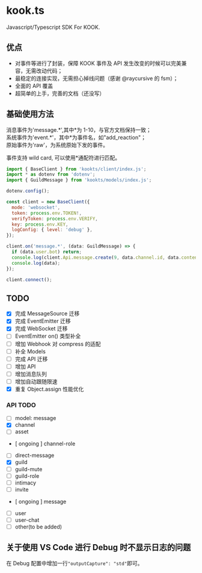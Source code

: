 # kook.ts

Javascript/Typescript SDK For KOOK.

## 优点

- 对事件等进行了封装，保障 KOOK 事件及 API 发生改变的时候可以完美兼容，无需改动代码；
- 最稳定的连接实现，无需担心掉线问题（感谢 @raycursive 的 fsm）；
- 全面的 API 覆盖
- 超简单的上手，完善的文档（还没写）

## 基础使用方法

消息事件为'message.\*',其中\*为 1-10，与官方文档保持一致；  
系统事件为'event.\*'，其中\*为事件名，如"add_reaction"；  
原始事件为'raw'，为系统原始下发的事件。

事件支持 wild card, 可以使用\*通配符进行匹配。

```javascript
import { BaseClient } from 'kookts/client/index.js';
import * as dotenv from 'dotenv';
import { GuildMessage } from 'kookts/models/index.js';

dotenv.config();

const client = new BaseClient({
  mode: 'websocket',
  token: process.env.TOKEN!,
  verifyToken: process.env.VERIFY,
  key: process.env.KEY,
  logConfig: { level: 'debug' },
});

client.on('message.*', (data: GuildMessage) => {
  if (data.user.bot) return;
  console.log(client.Api.message.create(9, data.channel.id, data.content));
  console.log(data);
});

client.connect();
```

## TODO

- [x] 完成 MessageSource 迁移
- [x] 完成 EventEmitter 迁移
- [x] 完成 WebSocket 迁移
- [ ] EventEmitter on() 类型补全
- [ ] 增加 Webhook 对 compress 的适配
- [ ] 补全 Models
- [ ] 完成 API 迁移
- [ ] 增加 API
- [ ] 增加消息队列
- [ ] 增加自动跟随限速
- [x] 重复 Object.assign 性能优化

### API TODO

- [ ] model: message
- [x] channel
- [ ] asset
- [ ongoing ] channel-role
- [ ] direct-message
- [x] guild
- [ ] guild-mute
- [ ] guild-role
- [ ] intimacy
- [ ] invite
- [ ongoing ] message
- [ ] user
- [ ] user-chat
- [ ] other(to be added)

## 关于使用 VS Code 进行 Debug 时不显示日志的问题

在 Debug 配置中增加一行`"outputCapture": "std"`即可。




